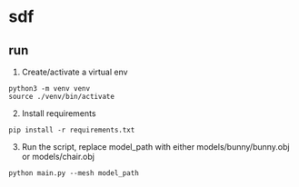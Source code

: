 # sdf

## run
1. Create/activate a virtual env
```
python3 -m venv venv
source ./venv/bin/activate
```
2. Install requirements
```
pip install -r requirements.txt
```
3. Run the script, replace model_path with either models/bunny/bunny.obj or models/chair.obj
```
python main.py --mesh model_path
```
